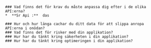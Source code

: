 
    ### Vad finns det för krav du måste anpassa dig efter i de olika API:erna?
    *  **Sr Api :**  das

    ### Hur och hur länga cachar du ditt data för att slippa anropa API:erna i onödan?
    ### Vad finns det för risker med din applikation?
    ### Hur har du tänkt kring säkerheten i din applikation?
    ### Hur har du tänkt kring optimeringen i din applikation?
